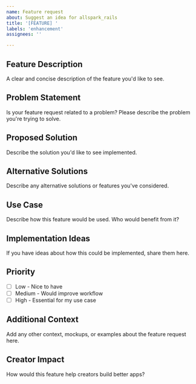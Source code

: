 ```yaml
---
name: Feature request
about: Suggest an idea for allspark_rails
title: '[FEATURE] '
labels: 'enhancement'
assignees: ''

---
```


## Feature Description
A clear and concise description of the feature you'd like to see.

## Problem Statement
Is your feature request related to a problem? Please describe the problem you're trying to solve.

## Proposed Solution
Describe the solution you'd like to see implemented.

## Alternative Solutions
Describe any alternative solutions or features you've considered.

## Use Case
Describe how this feature would be used. Who would benefit from it?

## Implementation Ideas
If you have ideas about how this could be implemented, share them here.

## Priority
- [ ] Low - Nice to have
- [ ] Medium - Would improve workflow
- [ ] High - Essential for my use case

## Additional Context
Add any other context, mockups, or examples about the feature request here.

## Creator Impact
How would this feature help creators build better apps?